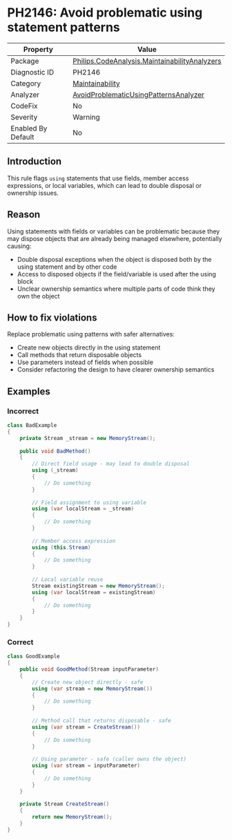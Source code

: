 # PH2146: Avoid problematic using statement patterns

| Property | Value  |
|--|--|
| Package | [Philips.CodeAnalysis.MaintainabilityAnalyzers](https://www.nuget.org/packages/Philips.CodeAnalysis.MaintainabilityAnalyzers) |
| Diagnostic ID | PH2146 |
| Category  | [Maintainability](../Maintainability.md) |
| Analyzer | [AvoidProblematicUsingPatternsAnalyzer](https://github.com/philips-software/roslyn-analyzers/blob/main/Philips.CodeAnalysis.MaintainabilityAnalyzers/Maintainability/AvoidProblematicUsingPatternsAnalyzer.cs)
| CodeFix  | No |
| Severity | Warning |
| Enabled By Default | No |

## Introduction

This rule flags `using` statements that use fields, member access expressions, or local variables, which can lead to double disposal or ownership issues.

## Reason

Using statements with fields or variables can be problematic because they may dispose objects that are already being managed elsewhere, potentially causing:

- Double disposal exceptions when the object is disposed both by the using statement and by other code
- Access to disposed objects if the field/variable is used after the using block
- Unclear ownership semantics where multiple parts of code think they own the object

## How to fix violations

Replace problematic using patterns with safer alternatives:

- Create new objects directly in the using statement
- Call methods that return disposable objects
- Use parameters instead of fields when possible
- Consider refactoring the design to have clearer ownership semantics

## Examples

### Incorrect

```csharp
class BadExample
{
    private Stream _stream = new MemoryStream();
    
    public void BadMethod()
    {
        // Direct field usage - may lead to double disposal
        using (_stream)
        {
            // Do something
        }
        
        // Field assignment to using variable
        using (var localStream = _stream)
        {
            // Do something
        }
        
        // Member access expression
        using (this.Stream)
        {
            // Do something
        }
        
        // Local variable reuse
        Stream existingStream = new MemoryStream();
        using (var localStream = existingStream)
        {
            // Do something
        }
    }
}
```

### Correct

```csharp
class GoodExample
{
    public void GoodMethod(Stream inputParameter)
    {
        // Create new object directly - safe
        using (var stream = new MemoryStream())
        {
            // Do something
        }
        
        // Method call that returns disposable - safe
        using (var stream = CreateStream())
        {
            // Do something
        }
        
        // Using parameter - safe (caller owns the object)
        using (var stream = inputParameter)
        {
            // Do something
        }
    }
    
    private Stream CreateStream()
    {
        return new MemoryStream();
    }
}
```